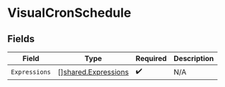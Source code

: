 # VisualCronSchedule


## Fields

| Field                                                             | Type                                                              | Required                                                          | Description                                                       |
| ----------------------------------------------------------------- | ----------------------------------------------------------------- | ----------------------------------------------------------------- | ----------------------------------------------------------------- |
| `Expressions`                                                     | [][shared.Expressions](../../../pkg/models/shared/expressions.md) | :heavy_check_mark:                                                | N/A                                                               |
